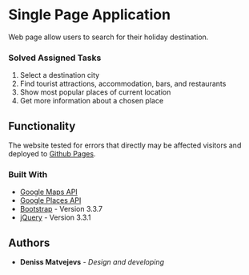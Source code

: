 # Single Page Application

Web page allow users to search for their holiday destination.

### Solved Assigned Tasks 

1. Select a destination city
2. Find tourist attractions, accommodation, bars, and restaurants
3. Show most popular places of current location
4. Get more information about a chosen place

## Functionality

The website tested for errors that directly may be affected visitors and deployed to [Github Pages](https://madenden.github.io/google-maps-api/).


### Built With 

* [Google Maps API](https://developers.google.com/maps/documentation/javascript/)
* [Google Places API](https://developers.google.com/places/javascript/)
* [Bootstrap](https://getbootstrap.com/docs/3.3/) - Version 3.3.7
* [jQuery](http://fancyapps.com/fancybox/3/) - Version 3.3.1
    


## Authors

* **Deniss Matvejevs** - *Design and developing* 



